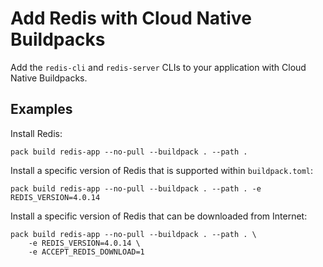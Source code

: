 # Add Redis with Cloud Native Buildpacks

Add the `redis-cli` and `redis-server` CLIs to your application with Cloud Native Buildpacks.

## Examples

Install Redis:

```plain
pack build redis-app --no-pull --buildpack . --path .
```

Install a specific version of Redis that is supported within `buildpack.toml`:

```plain
pack build redis-app --no-pull --buildpack . --path . -e REDIS_VERSION=4.0.14
```

Install a specific version of Redis that can be downloaded from Internet:

```plain
pack build redis-app --no-pull --buildpack . --path . \
    -e REDIS_VERSION=4.0.14 \
    -e ACCEPT_REDIS_DOWNLOAD=1
```
